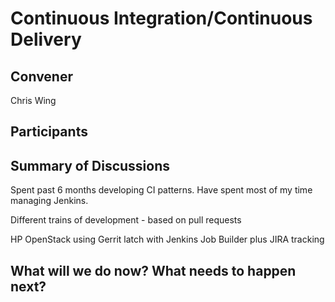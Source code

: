 Continuous Integration/Continuous Delivery
==========================================

## Convener

Chris Wing

## Participants

## Summary of Discussions

Spent past 6 months developing CI patterns.  Have spent most of my time managing Jenkins.

Different trains of development - based on pull requests

HP OpenStack using Gerrit latch with Jenkins Job Builder plus JIRA tracking

## What will we do now?  What needs to happen next?


